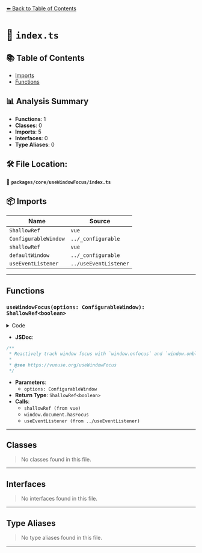 [⬅️ Back to Table of Contents](../../../index.md)

# 📄 `index.ts`

## 📚 Table of Contents

- [Imports](#imports)
- [Functions](#functions)

## 📊 Analysis Summary

- **Functions**: 1
- **Classes**: 0
- **Imports**: 5
- **Interfaces**: 0
- **Type Aliases**: 0

## 🛠️ File Location:
📂 **`packages/core/useWindowFocus/index.ts`**

## 📦 Imports

| Name | Source |
|------|--------|
| `ShallowRef` | `vue` |
| `ConfigurableWindow` | `../_configurable` |
| `shallowRef` | `vue` |
| `defaultWindow` | `../_configurable` |
| `useEventListener` | `../useEventListener` |


---

## Functions

### `useWindowFocus(options: ConfigurableWindow): ShallowRef<boolean>`

<details><summary>Code</summary>

```ts
export function useWindowFocus(options: ConfigurableWindow = {}): ShallowRef<boolean> {
  const { window = defaultWindow } = options
  if (!window)
    return shallowRef(false)

  const focused = shallowRef(window.document.hasFocus())

  const listenerOptions = { passive: true }

  useEventListener(window, 'blur', () => {
    focused.value = false
  }, listenerOptions)

  useEventListener(window, 'focus', () => {
    focused.value = true
  }, listenerOptions)

  return focused
}
```
</details>

- **JSDoc**:
```ts
/**
 * Reactively track window focus with `window.onfocus` and `window.onblur`.
 *
 * @see https://vueuse.org/useWindowFocus
 */
```

- **Parameters**:
  - `options: ConfigurableWindow`
- **Return Type**: `ShallowRef<boolean>`
- **Calls**:
  - `shallowRef (from vue)`
  - `window.document.hasFocus`
  - `useEventListener (from ../useEventListener)`

---

## Classes

> No classes found in this file.


---

## Interfaces

> No interfaces found in this file.


---

## Type Aliases

> No type aliases found in this file.


---